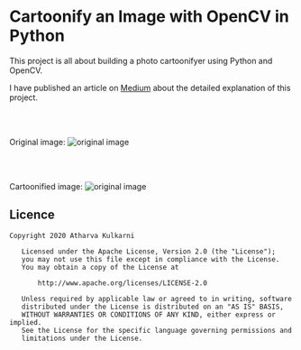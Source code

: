 # Cartoonify an Image with OpenCV in Python

This project is all about building a photo cartoonifyer using Python and OpenCV.

I have published an article on [Medium](https://medium.com/@atharvakulkarni2204/cartoonify-an-image-with-opencv-in-python-96949d7924f7) about the detailed explanation of this project.

<BR><BR>

Original image: <img src="https://user-images.githubusercontent.com/47221267/95711875-4d2c5e80-0c81-11eb-93b2-8b624aa0bb00.jpg" alt="original image">

<BR><BR>

Cartoonified image: <img src="https://user-images.githubusercontent.com/47221267/95711881-4ef62200-0c81-11eb-8ac8-6234e447f80d.png" alt="original image">


## Licence

```
Copyright 2020 Atharva Kulkarni

   Licensed under the Apache License, Version 2.0 (the "License");
   you may not use this file except in compliance with the License.
   You may obtain a copy of the License at

       http://www.apache.org/licenses/LICENSE-2.0

   Unless required by applicable law or agreed to in writing, software
   distributed under the License is distributed on an "AS IS" BASIS,
   WITHOUT WARRANTIES OR CONDITIONS OF ANY KIND, either express or implied.
   See the License for the specific language governing permissions and
   limitations under the License.

```
